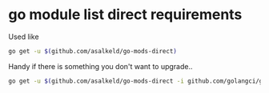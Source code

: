 # go module list direct requirements

Used like

```bash
go get -u $(github.com/asalkeld/go-mods-direct)
```

Handy if there is something you don't want to upgrade..

```bash
go get -u $(github.com/asalkeld/go-mods-direct -i github.com/golangci/golangci-lint)
```
